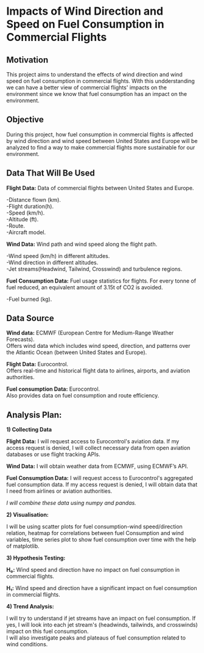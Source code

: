 # Impacts of Wind Direction and Speed on Fuel Consumption in Commercial Flights
## Motivation
 This project aims to  understand the effects of wind direction and wind speed on fuel consumption in commercial flights. With this undderstanding we can have a better view of commercial flights' impacts on the environment since we know that fuel consumption has an impact on the environment. 
  
## Objective
 During this project, how fuel consumption in commercial flights is affected by wind direction and wind speed between United States and Europe will be analyzed to find a way to make commercial flights more sustainable for our environment.  
   
## Data That Will Be Used
**Flight Data:** Data of commercial flights between United States and Europe.  
  
-Distance flown (km).  
-Flight duration(h).  
-Speed (km/h).  
-Altitude (ft).  
-Route.  
-Aircraft model.  
  
**Wind Data:** Wind path and wind speed along the flight path.  
  
-Wind speed (km/h) in different altitudes.  
-Wind direction in different altitudes.  
-Jet streams(Headwind, Tailwind, Crosswind) and turbulence regions.  
  
**Fuel Consumption Data:** Fuel usage statistics for flights. For every tonne of fuel reduced, an equivalent amount of 3.15t of CO2 is avoided.  
  
-Fuel burned (kg). 
  
## Data Source
**Wind data:** ECMWF (European Centre for Medium-Range Weather Forecasts).  
Offers wind data which includes wind speed, direction, and patterns over the Atlantic Ocean (between United States and Europe).  
  
**Flight Data:** Eurocontrol.  
Offers real-time and historical flight data to airlines, airports, and aviation authorities.  
  
**Fuel consumption Data:** Eurocontrol.  
Also provides data on fuel consumption and route efficiency.  

## Analysis Plan:
**1) Collecting Data**  
  
**Flight Data:** I will request access to Eurocontrol's aviation data. If my access request is denied, I will collect necessary data from open aviation databases or use flight tracking APIs.  
  
**Wind Data:** I will obtain weather data from ECMWF, using ECMWF’s API.  
  
**Fuel Consumption Data:** I will request access to Eurocontrol's aggregated fuel consumption data. If my access request is denied, I will obtain data that I need from airlines or aviation authorities.  

  *I will combine these data using numpy and pandas.*  
  
**2) Visualisation:**  
  
  I will be using scatter plots for fuel consumption-wind speed/direction relation, heatmap for  correlations between fuel Consumption and wind variables, time series plot to show fuel consumption over time with the help of matplotlib.  

**3) Hypothesis Testing:**  

**H₀:** Wind speed and direction have no impact on fuel consumption in commercial flights.  
  
**H₁:** Wind speed and direction have a significant impact on fuel consumption in commercial flights.  

**4) Trend Analysis:**  

 I will try to understand if jet streams have an impact on fuel consumption. If yes, I will look into each jet stream's (headwinds, tailwinds, and crosswinds) impact on this fuel consumption.  
 I will also investigate peaks and plateaus of fuel consumption related to wind conditions.
  
   
  
  
  

